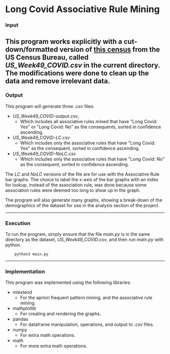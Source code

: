 # Long Covid Associative Rule Mining

### Input
This program works explicitly with a cut-down/formatted version of [this census](https://www.census.gov/programs-surveys/household-pulse-survey/datasets.html) from the US Census Bureau, called _US_Week49_COVID.csv_ in the current directory.
The modifications were done to clean up the data and remove irrelevant data. 
---
### Output

This program will generate three .csv files:
* _US_Week49_COVID-output.csv_,
  * Which includes all associative rules mined that have "Long Covid: Yes" or "Long Covid: No" as the consequents, sorted in confidence ascending.
* _US_Week49_COVID-LC.csv_
  * Which includes only the associative rules that have "Long Covid: Yes" as the consequent, sorted in confidence ascending.
* _US_Week49_COVID-NoLC.csv_
  * Which includes only the associative rules that have "Long Covid: No" as the consequent, sorted in confidence ascending.

The *LC* and *NoLC* versions of the file are for use with the Associative Rule bar graphs. The choice to label the x-axis of the bar graphs with an index for lookup, instead of the association rule, was done because some association rules were deemed too long to show up in the graph.

The program will also generate many graphs, showing a break-down of the demographics of the dataset for use in the analysis section of the project.

---
### Execution
To run the program, simply ensure that the file *main.py* is in the same directory as the dataset, *US_Week49_COVID.csv*, and then run *main.py* with python.

        python3 main.py
---

### Implementation
This program was implemented using the following libraries:
* mlextend
  * For the apriori frequent pattern mining, and the associative rule mining.
* mathplotlib
  * For creating and rendering the graphs.
* pandas
  * For dataframe manipulation, operations, and output to *.csv* files.
* numpy
  * For extra math operations.
* math
  * For more extra math operations.